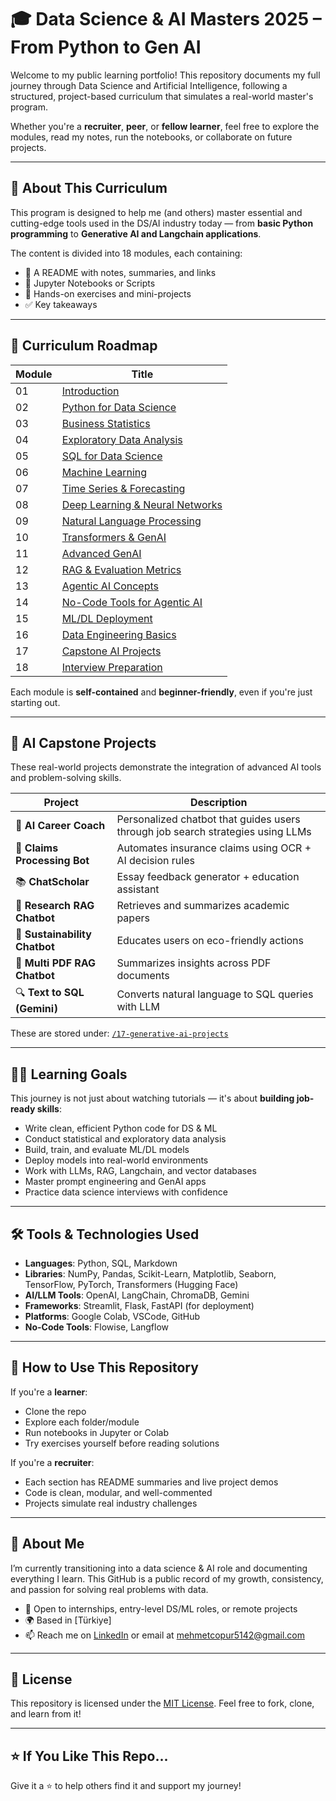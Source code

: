 # 🎓 Data Science & AI Masters 2025 – From Python to Gen AI

Welcome to my public learning portfolio! This repository documents my full journey through Data Science and Artificial Intelligence, following a structured, project-based curriculum that simulates a real-world master's program.

Whether you're a **recruiter**, **peer**, or **fellow learner**, feel free to explore the modules, read my notes, run the notebooks, or collaborate on future projects.

---

## 📘 About This Curriculum

This program is designed to help me (and others) master essential and cutting-edge tools used in the DS/AI industry today — from **basic Python programming** to **Generative AI and Langchain applications**.

The content is divided into 18 modules, each containing:
- 📖 A README with notes, summaries, and links
- 📂 Jupyter Notebooks or Scripts
- 🧠 Hands-on exercises and mini-projects
- ✅ Key takeaways

---

## 🧭 Curriculum Roadmap

| Module | Title |
|--------|-------|
| 01 | [Introduction](./01-introduction) |
| 02 | [Python for Data Science](./02-python-for-data-science) |
| 03 | [Business Statistics](./03-business-statistics) |
| 04 | [Exploratory Data Analysis](./04-exploratory-data-analysis) |
| 05 | [SQL for Data Science](./05-sql-for-data-science) |
| 06 | [Machine Learning](./06-machine-learning) |
| 07 | [Time Series & Forecasting](./07-time-series-analysis-forecasting) |
| 08 | [Deep Learning & Neural Networks](./08-deep-learning) |
| 09 | [Natural Language Processing](./09-natural-language-processing) |
| 10 | [Transformers & GenAI](./10-transformers-generative-ai) |
| 11 | [Advanced GenAI](./11-generative-ai-advanced) |
| 12 | [RAG & Evaluation Metrics](./12-rag-assessments) |
| 13 | [Agentic AI Concepts](./13-agentic-ai) |
| 14 | [No-Code Tools for Agentic AI](./14-no-code-agentic-ai) |
| 15 | [ML/DL Deployment](./15-deployment) |
| 16 | [Data Engineering Basics](./16-data-engineering) |
| 17 | [Capstone AI Projects](./17-generative-ai-projects) |
| 18 | [Interview Preparation](./18-interview-prep) |

Each module is **self-contained** and **beginner-friendly**, even if you're just starting out.

---

## 💼 AI Capstone Projects

These real-world projects demonstrate the integration of advanced AI tools and problem-solving skills.

| Project | Description |
|--------|-------------|
| 🤖 **AI Career Coach** | Personalized chatbot that guides users through job search strategies using LLMs |
| 📄 **Claims Processing Bot** | Automates insurance claims using OCR + AI decision rules |
| 📚 **ChatScholar** | Essay feedback generator + education assistant |
| 🧪 **Research RAG Chatbot** | Retrieves and summarizes academic papers |
| 🌱 **Sustainability Chatbot** | Educates users on eco-friendly actions |
| 📘 **Multi PDF RAG Chatbot** | Summarizes insights across PDF documents |
| 🔍 **Text to SQL (Gemini)** | Converts natural language to SQL queries with LLM |

These are stored under: [`/17-generative-ai-projects`](./17-generative-ai-projects)

---

## 🧑‍🏫 Learning Goals

This journey is not just about watching tutorials — it's about **building job-ready skills**:

- Write clean, efficient Python code for DS & ML
- Conduct statistical and exploratory data analysis
- Build, train, and evaluate ML/DL models
- Deploy models into real-world environments
- Work with LLMs, RAG, Langchain, and vector databases
- Master prompt engineering and GenAI apps
- Practice data science interviews with confidence

---

## 🛠️ Tools & Technologies Used

- **Languages**: Python, SQL, Markdown
- **Libraries**: NumPy, Pandas, Scikit-Learn, Matplotlib, Seaborn, TensorFlow, PyTorch, Transformers (Hugging Face)
- **AI/LLM Tools**: OpenAI, LangChain, ChromaDB, Gemini
- **Frameworks**: Streamlit, Flask, FastAPI (for deployment)
- **Platforms**: Google Colab, VSCode, GitHub
- **No-Code Tools**: Flowise, Langflow

---

## 💬 How to Use This Repository

If you're a **learner**:
- Clone the repo
- Explore each folder/module
- Run notebooks in Jupyter or Colab
- Try exercises yourself before reading solutions

If you're a **recruiter**:
- Each section has README summaries and live project demos
- Code is clean, modular, and well-commented
- Projects simulate real industry challenges

---

## 🙋 About Me

I’m currently transitioning into a data science & AI role and documenting everything I learn. This GitHub is a public record of my growth, consistency, and passion for solving real problems with data.

- 💼 Open to internships, entry-level DS/ML roles, or remote projects
- 🌍 Based in [Türkiye]
- 📫 Reach me on [LinkedIn](https://linkedin.com/in/copurmehmetcan/) or email at mehmetcopur5142@gmail.com

---

## 📄 License

This repository is licensed under the [MIT License](LICENSE). Feel free to fork, clone, and learn from it!

---

## ⭐ If You Like This Repo...

Give it a ⭐ to help others find it and support my journey!

